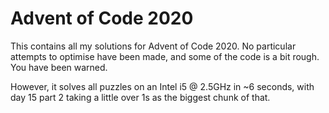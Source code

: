 # Advent of Code 2020
This contains all my solutions for Advent of Code 2020.
No particular attempts to optimise have been made, and some of the code is a bit rough. You have been warned.

However, it solves all puzzles on an Intel i5 @ 2.5GHz in ~6 seconds, with day 15 part 2 taking a little over 1s
as the biggest chunk of that.
